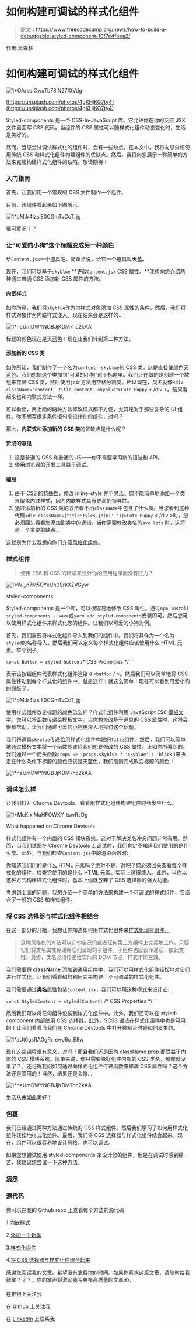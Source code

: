 # 如何构建可调试的样式化组件

> 原文：<https://www.freecodecamp.org/news/how-to-build-a-debuggable-styled-component-10f7e4fbea2/>

作者:吴春林

# 如何构建可调试的样式化组件

![1*OArsqiCwxTb78iN27XtVdg](img/b7babc2a0ec0544767f60f3d4a45eea6.png)

[https://unsplash.com/photos/4gKHjKG7ty4](https://unsplash.com/photos/4gKHjKG7ty4)

Styled-components 是一个 CSS-In-JavaScript 库。它允许你在你的反应 JSX 文件里面写 CSS 代码。当组件的 CSS 属性可以随样式化组件动态变化时，生活是美好的。

然而，当您尝试调试样式化的组件时，会有一些缺点。在本文中，我将向您介绍使用传统 CSS 和样式化组件构建组件的优缺点。然后，我将向您展示一种简单的方法来克服构建样式化组件的缺陷。敬请期待！

### 入门指南

首先，让我们用一个常规的 CSS 文件制作一个组件。

目前，该组件看起来如下图所示。

![1*bMJr4IzslE0CGmTvCcT_jg](img/47d170ad4c51a4d1ef37ca579b861cc0.png)

很可爱吧！？

### 让“可爱的小狗”这个标题变成另一种颜色

给`Content.jsx`一个道具吧。简单点说，给它一个道具叫**天蓝。**

现在，我们可以基于`skyblue` **更改`Content.jsx` CSS 属性。**我想向您介绍两种通过普通 CSS 添加新 CSS 属性的方法。

#### **内嵌样式**

如你所见，我们将`skyblue`作为向样式对象添加 CSS 属性的条件。然后，我们将样式对象作为内联样式注入。现在结果会是这样的…

![1*heUmDWYNGBJjKDM7nc2kAA](img/4cd6ce2984ec7e07ccf5e72f9009f06b.png)

标题的颜色现在是天蓝色！现在让我们转到第二种方法。

#### **添加新的 CSS 类**

如你所知，我们制作了一个名为`content--skyblue`的 CSS 类。这是直接使颜色天蓝色。我们想把这个类加到“可爱的小狗”这个标题里。我们正在做的是创建一个数组来存储 CSS 类，然后使用`join`方法用空格分割类。所以现在，类名就像`<div className="content__title content--skyblue">Cute Puppy` < /div >。结果看起来也和内联式方法一样。

可以看出，用上面的两种方法修改样式都不方便，尤其是对于那些复杂的 UI 组件。你不想写很多条件语句来设计你的组件，对吗？

那么，**内联式**和**添加新的 CSS 类**的优缺点是什么呢？

#### 赞成的意见

1.  这是普通的 CSS 和普通的 JS——你不需要学习新的语法和 API。
2.  使用浏览器的开发工具易于调试。

#### 骗局

1.  由于 [CSS 的特殊性](http://muki.tw/wordpress/wp-content/uploads/2015/07/CSS-Specificity-full-710x1024.png)，修改 inline-style 并不灵活。您不能简单地添加一个类来覆盖内联样式，因为内联样式具有更高的特异性。
2.  通过添加新的 CSS 类的方法看不出`className`中包含了什么类。当您看到这种代码`<div className={titleStyles.join(' ')}>Cute Puppy` < /div >时，您必须回头看看您添加到类中的逻辑。当你需要修改类名的`ave lots` 时，这将是一个主要的缺点。

这就是为什么我想向你们介绍[风格化组件](https://www.styled-components.com/)。

### 样式组件

> 使用 ES6 和 CSS 的精华来设计你的应用程序而没有压力？

![1*WI_n7M5OYeUh0SrkXZVGyw](img/287ce822d61a02ec7403c9f3f29cb48e.png)

styled-components

Styled-components 是一个库，可以很容易地修改 CSS 属性。通过`npm install styled-components --save`或`yarn add styled-components`安装即可。然后您可以使用样式化组件来样式化您的组件。让我们以可爱的小狗为例。

首先，我们需要将样式化组件导入到我们的组件中。我们将其作为一个名为`styled`的名称导入。然后我们可以定义每个样式化组件应该使用什么 HTML 元素。举个例子，

`const Button = styled.button` /* CSS Properties */ ``

表示该按钮组件代表样式化组件渲染 a `<button` / >。然后我们可以简单地将 CSS 属性移动到每个样式化的组件中。就是这样！就这么简单！现在可以看到可爱小狗的原版了。

![1*bMJr4IzslE0CGmTvCcT_jg](img/47d170ad4c51a4d1ef37ca579b861cc0.png)

使用样式组件改变标题的颜色怎么样？样式化组件利用 JavaScript ES6 [模板文字](https://developer.mozilla.org/en-US/docs/Web/JavaScript/Reference/Template_literals)。您可以将函数传递给模板文字。当你想修改基于道具的 CSS 属性时，这将会很有帮助。让我们通过可爱的小狗更深入地探讨这个话题。

我们将道具`skyblue`传递给用样式化组件构建的`Title`组件。然后，我们可以简单地通过模板文本将一个函数传递给我们想要修改的 CSS 属性。正如你所看到的，我们通过一个箭头函数`props => (props.skyblue ? 'skyblue' : 'blac`k’)来决定在什么条件下标题的颜色应该是天蓝色，我们刚刚完成改变标题的颜色！

![1*heUmDWYNGBJjKDM7nc2kAA](img/4cd6ce2984ec7e07ccf5e72f9009f06b.png)

### 调试怎么样

让我们打开 Chrome Devtools，看看用样式化组件构建组件时会发生什么。

![1*McKlxIMuHFOWXY_tswRzDg](img/44b18c07287ec6a7a8755e6b537efebc.png)

What happened on Chrome Devtools

样式化组件有一个内置的 CSS 模块系统。这对于解决类名冲突问题非常有用。然而，当我们试图在 Chrome Devtools 上调试时，我们肯定不知道我们使用的是什么类。此外，当我们检查`Content.jsx`中的渲染函数时:

你知道我们用的是什么 HTML 元素吗？绝对不是，对吧？您必须回头查看每个样式化的组件，检查它使用的是什么 HTML 元素。实际上这很烦人。此外，当你以这种方式构建样式化组件时，基本上你就放弃了 CSS 选择器的强大功能。

考虑到上面的问题，我想介绍一个简单的方法来构建一个可调试的样式组件，它结合了一般的 CSS 和样式组件。

### 将 CSS 选择器与样式化组件相结合

在这一部分的开始，我想让你知道如何用样式化组件来[样式化现有组件。](https://www.styled-components.com/docs/basics#styling-any-components)

> 这种风格化的方法可以在你自己的或者任何第三方组件上完美地工作。只要它们将类名属性传递给它们呈现的子组件，子组件也应该传递它，依此类推。最终，类名必须传递给实际的 DOM 节点，样式才能生效。

我们需要将 **className** 添加到通用组件中，我们可以用样式化组件轻松地对它们进行样式化。让我们看看如何利用它来构建一个可调试的样式化组件。

我们需要通过**类名**属性包装`Content.jsx`，我们可以用这种模式来设计它:

`const StyledContent = styled(Content)` /* CSS Properties */ ``

然后我们可以将任何组件包装到样式化组件中。此外，我们还可以在 styled-component 内部使用 CSS 选择器。此外，SCSS 语法在样式化组件中也是可用的！让我们看看当我们在 Chrome Devtools 中打开控制台时是如何发生的。

![1*aUt6gsRAGgRr_ewJ6c_E8w](img/dd332f87c6a772323d48fd56d94161ba.png)

现在这些课程很有意义，对吗？而且我们还是因为 className prop 而受益于内置的 CSS 模块系统。简单来说，你只需要管好组件内部的 CSS 类名，那你就没事了？。还记得我们如何通过向样式化组件传递函数来修改 CSS 属性吗？这个方法还是管用的！当然，结果还是会像…

![1*heUmDWYNGBJjKDM7nc2kAA](img/4cd6ce2984ec7e07ccf5e72f9009f06b.png)

生活从未如此美好！

### 包裹

我们已经通过两种方法通过传统的 CSS 样式组件。然后我们学习了如何用样式化组件轻松地样式化组件。最后，我们将 CSS 选择器与样式化组件结合起来。现在，组件可以很容易地设计风格，也可以调试。

如果您想尝试使用 styled-components 来设计您的组件，但是在调试时感到痛苦，我建议您尝试一下这种方法。

### [演示](https://chun-lin.github.io/Debuggable-Styled-Components-Example/)

### 源代码

你可以在我的 Github repo 上查看每个方法的源代码

1.[内嵌样式](https://github.com/Chun-Lin/Debuggable-Styled-Components-Example/tree/general-css-version)

2.[添加一个新类](https://github.com/Chun-Lin/Debuggable-Styled-Components-Example/tree/general-css-version)

3.[样式化组件](https://github.com/Chun-Lin/Debuggable-Styled-Components-Example/tree/styled-components-version)

4.[将 CSS 选择器与样式组件结合起来](https://github.com/Chun-Lin/Debuggable-Styled-Components-Example/tree/styled-components-css-selectors)

感谢您阅读我的文章。希望没有浪费你的时间。如果你喜欢这篇文章，请随时给我鼓掌？？？。你的掌声将激励我写更多高质量的文章✍️.

在推特上关注我

在 [Github](https://github.com/Chun-Lin) 上关注我

在 [LinkedIn](https://www.linkedin.com/in/chunlin-wu-4114809b/) 上联系我